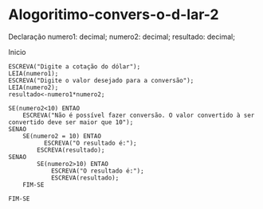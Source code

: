 # Alogoritimo-convers-o-d-lar-2

Declaração
	numero1: decimal;
	numero2: decimal;
	resultado: decimal;

Inicio

	ESCREVA("Digite a cotação do dólar");
	LEIA(numero1);
	ESCREVA("Digite o valor desejado para a conversão");
	LEIA(numero2);
	resultado<-numero1*numero2;
	
	SE(numero2<10) ENTAO
		ESCREVA("Não é possível fazer conversão. O valor convertido à ser convertido deve ser maior que 10");
	SENAO
	  	SE(numero2 = 10) ENTAO
			  ESCREVA("O resultado é:");
		  	ESCREVA(resultado);
	SENAO
	    	SE(numero2>10) ENTAO
			    ESCREVA("O resultado é:");
		    	ESCREVA(resultado);
		FIM-SE
		
	FIM-SE
